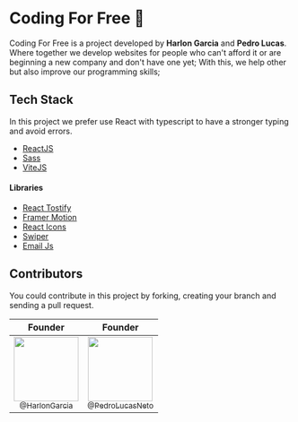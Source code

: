 # Coding For Free 🧩

Coding For Free is a project developed by **Harlon Garcia** and **Pedro Lucas**. Where together we develop websites for people who can't afford it or are beginning a new company and don't have one yet; With this, we help other but also improve our programming skills;

## Tech Stack

In this project we prefer use React with typescript to have a stronger typing and avoid errors.

- [ReactJS](https://reactjs.org)
- [Sass](https://sass-lang.com)
- [ViteJS](https://vitejs.dev)

#### Libraries

- [React Tostify](https://fkhadra.github.io/react-toastify/introduction/)
- [Framer Motion](https://www.framer.com/motion)
- [React Icons](https://react-icons.github.io/react-icons)
- [Swiper](https://swiperjs.com)
- [Email Js](https://www.emailjs.com/)

## Contributors

You could contribute in this project by forking, creating your branch and sending a pull request.

|                                                              Founder                                                              |                                                                 Founder                                                                 |
| :-------------------------------------------------------------------------------------------------------------------------------: | :-------------------------------------------------------------------------------------------------------------------------------------: |
| [<img src="https://github.com/HarlonGarcia.png?size=115" width=115><br><sub>@HarlonGarcia</sub>](https://github.com/HarlonGarcia) | [<img src="https://github.com/PedroLucasNeto.png?size=250" width=115><br><sub>@PedroLucasNeto</sub>](https://github.com/PedroLucasNeto) |
